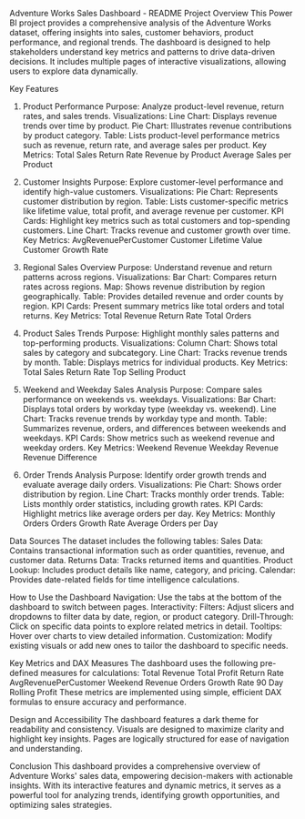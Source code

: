 Adventure Works Sales Dashboard - README
Project Overview
This Power BI project provides a comprehensive analysis of the Adventure Works dataset, 
offering insights into sales, customer behaviors, product performance, and regional trends. 
The dashboard is designed to help stakeholders understand key metrics and patterns to drive data-driven decisions. 
It includes multiple pages of interactive visualizations, allowing users to explore data dynamically.

Key Features
1. Product Performance
Purpose: Analyze product-level revenue, return rates, and sales trends.
Visualizations:
Line Chart: Displays revenue trends over time by product.
Pie Chart: Illustrates revenue contributions by product category.
Table: Lists product-level performance metrics such as revenue, return rate, and average sales per product.
Key Metrics:
Total Sales
Return Rate
Revenue by Product
Average Sales per Product

2. Customer Insights
Purpose: Explore customer-level performance and identify high-value customers.
Visualizations:
Pie Chart: Represents customer distribution by region.
Table: Lists customer-specific metrics like lifetime value, total profit, and average revenue per customer.
KPI Cards: Highlight key metrics such as total customers and top-spending customers.
Line Chart: Tracks revenue and customer growth over time.
Key Metrics:
AvgRevenuePerCustomer
Customer Lifetime Value
Customer Growth Rate

3. Regional Sales Overview
Purpose: Understand revenue and return patterns across regions.
Visualizations:
Bar Chart: Compares return rates across regions.
Map: Shows revenue distribution by region geographically.
Table: Provides detailed revenue and order counts by region.
KPI Cards: Present summary metrics like total orders and total returns.
Key Metrics:
Total Revenue
Return Rate
Total Orders

4. Product Sales Trends
Purpose: Highlight monthly sales patterns and top-performing products.
Visualizations:
Column Chart: Shows total sales by category and subcategory.
Line Chart: Tracks revenue trends by month.
Table: Displays metrics for individual products.
Key Metrics:
Total Sales
Return Rate
Top Selling Product

5. Weekend and Weekday Sales Analysis
Purpose: Compare sales performance on weekends vs. weekdays.
Visualizations:
Bar Chart: Displays total orders by workday type (weekday vs. weekend).
Line Chart: Tracks revenue trends by workday type and month.
Table: Summarizes revenue, orders, and differences between weekends and weekdays.
KPI Cards: Show metrics such as weekend revenue and weekday orders.
Key Metrics:
Weekend Revenue
Weekday Revenue
Revenue Difference

6. Order Trends Analysis
Purpose: Identify order growth trends and evaluate average daily orders.
Visualizations:
Pie Chart: Shows order distribution by region.
Line Chart: Tracks monthly order trends.
Table: Lists monthly order statistics, including growth rates.
KPI Cards: Highlight metrics like average orders per day.
Key Metrics:
Monthly Orders
Orders Growth Rate
Average Orders per Day

Data Sources
The dataset includes the following tables:
Sales Data: Contains transactional information such as order quantities, revenue, and customer data.
Returns Data: Tracks returned items and quantities.
Product Lookup: Includes product details like name, category, and pricing.
Calendar: Provides date-related fields for time intelligence calculations.

How to Use the Dashboard
Navigation: Use the tabs at the bottom of the dashboard to switch between pages.
Interactivity:
Filters: Adjust slicers and dropdowns to filter data by date, region, or product category.
Drill-Through: Click on specific data points to explore related metrics in detail.
Tooltips: Hover over charts to view detailed information.
Customization: Modify existing visuals or add new ones to tailor the dashboard to specific needs.

Key Metrics and DAX Measures
The dashboard uses the following pre-defined measures for calculations:
Total Revenue
Total Profit
Return Rate
AvgRevenuePerCustomer
Weekend Revenue
Orders Growth Rate
90 Day Rolling Profit
These metrics are implemented using simple, efficient DAX formulas to ensure accuracy and performance.

Design and Accessibility
The dashboard features a dark theme for readability and consistency.
Visuals are designed to maximize clarity and highlight key insights.
Pages are logically structured for ease of navigation and understanding.

Conclusion
This dashboard provides a comprehensive overview of Adventure Works' sales data, 
empowering decision-makers with actionable insights. 
With its interactive features and dynamic metrics, 
it serves as a powerful tool for analyzing trends, identifying growth opportunities, and optimizing sales strategies.
